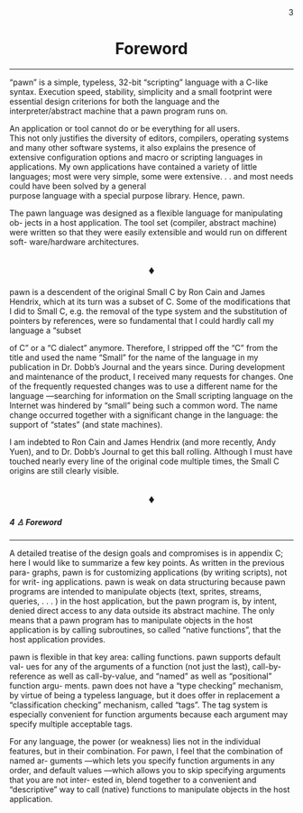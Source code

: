 <div align="right">3</div>
<div align="center">

# Foreword

***

</div>
<div align="left">

“pawn” is a simple, typeless, 32-bit “scripting” language with a C-like syntax.
Execution speed, stability, simplicity and a small footprint were essential 
design
criterions for both the language and the interpreter/abstract machine that a
pawn program runs on.

An  application or  tool  cannot  do  or  be  everything   for  all   users.   
This  not
only justifies the diversity of editors, compilers,  operating systems and many
other software systems, it also explains the presence of extensive configuration
options and macro or scripting languages in applications. My own applications
have contained a variety of little languages; most were very simple, some were
extensive. . .   and  most  needs  could  have  been  solved  by  a  general  
purpose
language with a special purpose library. Hence, pawn.

The pawn language was designed as a flexible language for manipulating ob-
jects  in  a  host  application.  The  tool  set  (compiler, abstract machine)  
were
written so  that they were  easily  extensible  and  would run  on  different  
soft-
ware/hardware architectures.

<div>
<div align="center">

## ♦

</div>
<div align="left">

pawn is a descendent of the original Small C by Ron Cain and James Hendrix,
which at its turn was a subset of C. Some of the modifications  that I did to
Small C, e.g. the removal of the type system and the substitution of pointers by
references, were so fundamental that I could hardly call my language a “subset

of C” or a “C dialect” anymore. Therefore, I stripped off the “C” from the title
and used the name “Small” for the name of the language in my publication in
Dr. Dobb’s Journal and the years since. During development and maintenance
of the product,  I received many requests for changes.  One of the frequently
requested changes  was to  use  a  different  name  for  the language —searching
for information on the Small scripting language on the Internet was hindered
by “small” being such a common word.  The name change occurred together
with a significant change in the language:  the support of “states” (and state
machines).

I  am  indebted to  Ron  Cain  and  James  Hendrix  (and  more  recently,  Andy
Yuen),  and to  Dr. Dobb’s Journal  to  get this ball  rolling.  Although I must
have touched nearly every line of the original code multiple times, the Small
C origins are still clearly visible.

</div>
<div align="center">

## ♦

</div>
<div align="left">

##### 4 ♙ Foreword
***

A detailed treatise of the design goals and compromises is in appendix C; here
I would like to summarize a few key points.  As written in the previous para-
graphs, pawn is for customizing applications (by writing scripts), not for writ-
ing applications.  pawn  is weak on data structuring because pawn  programs
are intended to manipulate objects (text, sprites, streams, queries, . . . ) in 
the
host application, but the pawn program is, by  intent, denied direct access to
any data outside its abstract machine.  The only means that a pawn program
has to manipulate objects in the host application is by calling subroutines, so
called “native functions”, that the host application provides.

pawn is flexible in that key area: calling functions. pawn supports default val-
ues for any of the arguments of a function (not just the last), 
call-by-reference
as well as call-by-value, and  “named” as well as “positional” function argu-
ments.  pawn does not have a “type checking” mechanism, by virtue of being
a typeless language, but it does  offer in replacement a “classification 
checking”
mechanism, called “tags”. The tag system is especially convenient for function
arguments because each argument may specify multiple acceptable tags.

For any language, the power (or weakness) lies not in the individual features,
but in their combination.  For pawn, I feel that the combination of named ar-
guments —which lets you specify function arguments in any order, and default
values —which allows you to skip specifying arguments that you are not inter-
ested in, blend together to a convenient and “descriptive” way to call (native)
functions to manipulate objects in the host application.

</div>
